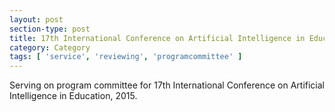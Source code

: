 ```yaml
---
layout: post
section-type: post
title: 17th International Conference on Artificial Intelligence in Education.
category: Category
tags: [ 'service', 'reviewing', 'programcommittee' ]
---
```

Serving on program committee for 17th International Conference on Artificial Intelligence in Education, 2015.

